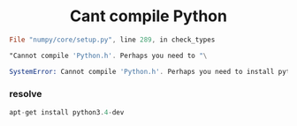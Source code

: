 <h1 align="center">Cant compile Python</h1>


```asm
File "numpy/core/setup.py", line 289, in check_types

"Cannot compile 'Python.h'. Perhaps you need to "\

SystemError: Cannot compile 'Python.h'. Perhaps you need to install python-dev|python-devel.
```



### resolve 

```asm
apt-get install python3.4-dev
```

